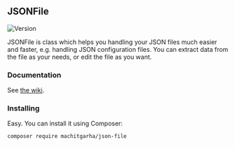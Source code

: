 ## JSONFile

![Version](https://img.shields.io/github/release/MAChitgarha/JSONFile.svg?label=Release)

JSONFile is class which helps you handling your JSON files much easier and faster, e.g. handling JSON configuration files. You can extract data from the file as your needs, or edit the file as you want.

### Documentation

See [the wiki](https://github.com/MAChitgarha/JSONFile/wiki).

### Installing

Easy. You can install it using Composer:

```
composer require machitgarha/json-file
```
